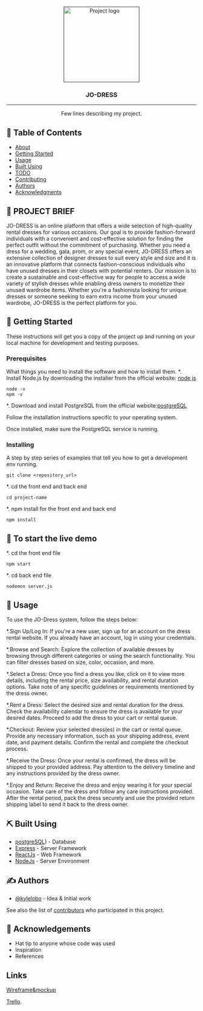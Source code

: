 <p align="center">
  <a href="" rel="noopener">
 <img width=200px height=200px src="[https://i.imgur.com/6wj0hh6.jpg](https://e7.pngegg.com/pngimages/199/73/png-clipart-clothing-fashion-dress-boutique-service-moda-logo-business-thumbnail.png)" alt="Project logo"></a>
</p>

<h3 align="center">JO-DRESS</h3>



---

<p align="center"> Few lines describing my project.
    <br> 
</p>

## 📝 Table of Contents
- [About](#about)
- [Getting Started](#getting_started)
- [Usage](#usage)
- [Built Using](#built_using)
- [TODO](../TODO.md)
- [Contributing](../CONTRIBUTING.md)
- [Authors](#authors)
- [Acknowledgments](#acknowledgement)

## 🧐 PROJECT BRIEF <a name = "about"></a>  

JO-DRESS is an online platform that offers a wide selection of high-quality rental dresses for various occasions. Our goal is to provide fashion-forward individuals with a convenient and cost-effective solution for finding the perfect outfit without the commitment of purchasing. Whether you need a dress for a wedding, gala, prom, or any special event, JO-DRESS offers an extensive collection of designer dresses to suit every style and size and it is an innovative  platform that connects fashion-conscious individuals who have unused dresses in their closets with potential renters. Our mission is to create a sustainable and cost-effective way for people to access a wide variety of stylish dresses while enabling dress owners to monetize their unused wardrobe items. Whether you're a fashionista looking for unique dresses or someone seeking to earn extra income from your unused wardrobe, JO-DRESS is the perfect platform for you.

## 🏁 Getting Started <a name = "getting_started"></a>
These instructions will get you a copy of the project up and running on your local machine for development and testing purposes.

### Prerequisites
What things you need to install the software and how to install them.
*. Install Node.js by downloading the installer from the official website: [node js]( https://nodejs.org/en/download/)
```
node -v
npm -v
```
*. Download and install PostgreSQL from the official website:[postgreSQL]( https://www.postgresql.org/download/)  

Follow the installation instructions specific to your operating system.  

Once installed, make sure the PostgreSQL service is running.

### Installing
A step by step series of examples that tell you how to get a development env running.



```
git clone <repository_url>
```
*. cd the front end and back end 
```
cd project-name
```
*. npm install for the front end and back end 

```
npm install 
```



## 🔧 To start the live demo  <a name = "tests"></a>  
*. cd the front end file   

```
npm start
```

*. cd back end file    

```
nodemon server.js
```




## 🎈 Usage <a name="usage"></a>
To use the JO-Dress system, follow the steps below:

*.Sign Up/Log In: If you're a new user, sign up for an account on the dress rental website. If you already have an account, log in using your credentials.

*.Browse and Search: Explore the collection of available dresses by browsing through different categories or using the search functionality. You can filter dresses based on size, color, occasion, and more.

*.Select a Dress: Once you find a dress you like, click on it to view more details, including the rental price, size availability, and rental duration options. Take note of any specific guidelines or requirements mentioned by the dress owner.

*.Rent a Dress: Select the desired size and rental duration for the dress. Check the availability calendar to ensure the dress is available for your desired dates. Proceed to add the dress to your cart or rental queue.

*.Checkout: Review your selected dress(es) in the cart or rental queue. Provide any necessary information, such as your shipping address, event date, and payment details. Confirm the rental and complete the checkout process.

*.Receive the Dress: Once your rental is confirmed, the dress will be shipped to your provided address. Pay attention to the delivery timeline and any instructions provided by the dress owner.

*.Enjoy and Return: Receive the dress and enjoy wearing it for your special occasion. Take care of the dress and follow any care instructions provided. After the rental period, pack the dress securely and use the provided return shipping label to send it back to the dress owner.



## ⛏️ Built Using <a name = "built_using"></a>
- [postgreSQL](https://www.postgresql.org/download/)) - Database
- [Express](https://expressjs.com/) - Server Framework
- [ReactJs](https://vuejs.org/) - Web Framework
- [NodeJs](https://nodejs.org/en/) - Server Environment

## ✍️ Authors <a name = "authors"></a>
- [@kylelobo](https://github.com/kylelobo) - Idea & Initial work

See also the list of [contributors](https://github.com/kylelobo/The-Documentation-Compendium/contributors) who participated in this project.

## 🎉 Acknowledgements <a name = "acknowledgement"></a>
- Hat tip to anyone whose code was used
- Inspiration
- References




## Links 
[Wireframe&mockup](https://www.figma.com/file/fGDBxkYLwXLFwXdGDAp5Ur/masterpiece?type=design&mode=design&t=0x4vI08SvaXn5CTv-0)  

[Trello]().
